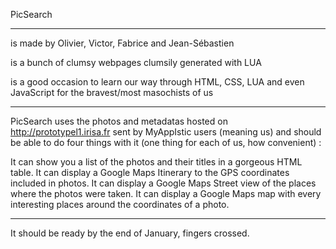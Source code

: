 PicSearch

---------

is made by Olivier, Victor, Fabrice and Jean-Sébastien

is a bunch of clumsy webpages clumsily generated with LUA

is a good occasion to learn our way through HTML, CSS, LUA and even JavaScript for the bravest/most masochists of us 

---------

PicSearch uses the photos and metadatas hosted on http://prototypel1.irisa.fr sent by MyAppIstic users (meaning us) and should be able to do four things with it (one thing for each of us, how convenient) : 

It can show you a list of the photos and their titles in a gorgeous HTML table. 
It can display a Google Maps Itinerary to the GPS coordinates included in photos.
It can display a Google Maps Street view of the places where the photos were taken.
It can display a Google Maps map with every interesting places around the coordinates of a photo.

---------

It should be ready by the end of January, fingers crossed. 
